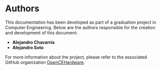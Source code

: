 # Authors

This documentation has been developed as part of a graduation project in Computer Engineering. Below are the authors responsible for the creation and development of this document:

- **Alejandro Chavarría**
- **Alejandro Soto**

For more information about the project, please refer to the associated GitHub organization [OpenCEHardware](https://github.com/openCEHardware/).
